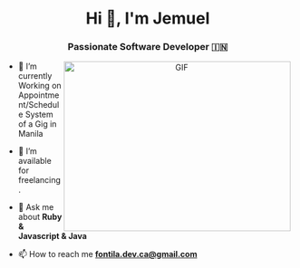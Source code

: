 <h1 align="center">Hi 👋, I'm Jemuel</a></h1>
<h3 align="center">Passionate Software Developer &#127470;&#127475</h3>



<a target="_blank" align="center">
  <img align="right" top="500" height="300" width="400" alt="GIF" src="https://media.giphy.com/media/SWoSkN6DxTszqIKEqv/giphy.gif">
</a>


- 🌱 I’m currently Working on Appointment/Schedule System of a Gig in Manila

- 🤝 I’m available for freelancing.




- 💬 Ask me about **Ruby & Javascript & Java**

- 📫 How to reach me **fontila.dev.ca@gmail.com**

